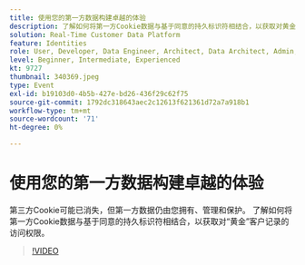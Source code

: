 ```yaml
---
title: 使用您的第一方数据构建卓越的体验
description: 了解如何将第一方Cookie数据与基于同意的持久标识符相结合，以获取对黄金客户记录的访问权限。
solution: Real-Time Customer Data Platform
feature: Identities
role: User, Developer, Data Engineer, Architect, Data Architect, Admin, Leader
level: Beginner, Intermediate, Experienced
kt: 9727
thumbnail: 340369.jpeg
type: Event
exl-id: b19103d0-4b5b-427e-bd26-436f29c62f75
source-git-commit: 1792dc318643aec2c12613f621361d72a7a918b1
workflow-type: tm+mt
source-wordcount: '71'
ht-degree: 0%

---
```


# 使用您的第一方数据构建卓越的体验

第三方Cookie可能已消失，但第一方数据仍由您拥有、管理和保护。 了解如何将第一方Cookie数据与基于同意的持久标识符相结合，以获取对“黄金”客户记录的访问权限。

>[!VIDEO](https://video.tv.adobe.com/v/340369/?quality=12&learn=on)
